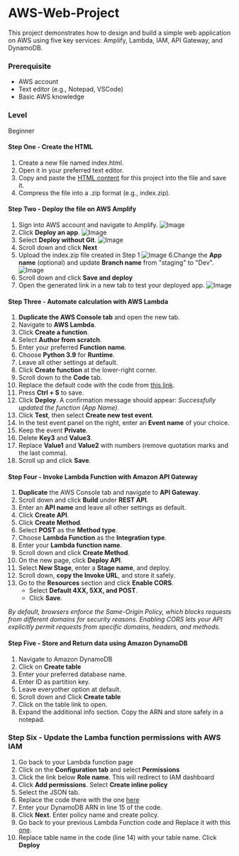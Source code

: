 # AWS-Web-Project
This project demonstrates how to design and build a simple web application on AWS using five key services: Amplify, Lambda, IAM, API Gateway, and DynamoDB.


### Prerequisite
- AWS account
- Text editor (e.g., Notepad, VSCode)
- Basic AWS knowledge
  
### Level
Beginner 

#### Step One - Create the HTML
1. Create a new file named index.html.
2. Open it in your preferred text editor.
3. Copy and paste the [HTML content](https://github.com/KokoScripts/AWS-Web-Project/blob/main/index.html) for this project into the file and save it.
4. Compress the file into a .zip format (e.g., index.zip).

#### Step Two - Deploy the file on AWS Amplify
1. Sign into AWS account and navigate to Amplify.
   ![Image](https://github.com/user-attachments/assets/bbd22c6d-3b29-4403-8313-8c34d7d14ae9)
2. Click  **Deploy an app**.
   ![Image](https://github.com/user-attachments/assets/ff22f309-c470-4eb6-86d2-8dd351964300)
3. Select **Deploy without Git**.
   ![Image](https://github.com/user-attachments/assets/10f68086-8032-4a06-8310-39731b860ce0)
4. Scroll down and click **Next**
5. Upload the index.zip file created in Step 1
   ![Image](https://github.com/user-attachments/assets/5d2e92ec-e74f-490a-a8aa-5b00239ff917)
6.Change the **App name** (optional) and update **Branch name** from "staging" to "Dev".
   ![Image](https://github.com/user-attachments/assets/c9e5f607-5b8d-4645-b274-35b948d44ac5)
7. Scroll down and click **Save and deploy**
8. Open the generated link in a new tab to test your deployed app.
   ![Image](https://github.com/user-attachments/assets/64027ada-9773-4304-afaf-4a491715eb01) 

#### Step Three - Automate calculation with AWS Lambda  
1. **Duplicate the AWS Console tab** and open the new tab.  
2. Navigate to **AWS Lambda**.  
3. Click **Create a function**.  
4. Select **Author from scratch**.  
5. Enter your preferred **Function name**.  
6. Choose **Python 3.9** for **Runtime**.  
7. Leave all other settings at default.  
8. Click **Create function** at the lower-right corner.
9. Scroll down to the **Code** tab.
10. Replace the default code with the code from [this link](https://github.com/KokoScripts/AWS-Web-Project/blob/main/Original-Lambda.txt).
11. Press **Ctrl + S** to save.
12. Click **Deploy**. A confirmation message should appear: *Successfully updated the function (App Name).*
13. Click **Test**, then select **Create new test event**.
14. In the test event panel on the right, enter an **Event name** of your choice.
15. Keep the event **Private**.
16. Delete **Key3** and **Value3**.
17. Replace **Value1** and **Value2** with numbers (remove quotation marks and the last comma).
18. Scroll up and click **Save**.
    
#### Step Four - Invoke Lambda Function with Amazon API Gateway
1. **Duplicate** the AWS Console tab and navigate to **API Gateway**.  
2. Scroll down and click **Build** under **REST API**.  
3. Enter an **API name** and leave all other settings as default.  
4. Click **Create API**.  
5. Click **Create Method**.  
6. Select **POST** as the **Method type**.  
7. Choose **Lambda Function** as the **Integration type**.  
8. Enter your **Lambda function name**.  
9. Scroll down and click **Create Method**.  
10. On the new page, click **Deploy API**.  
11. Select **New Stage**, enter a **Stage name**, and deploy.  
12. Scroll down, **copy the Invoke URL**, and store it safely.  
13. Go to the **Resources** section and click **Enable CORS**.  
    - Select **Default 4XX, 5XX, and POST**.  
    - Click **Save**.  

 *By default, browsers enforce the Same-Origin Policy, which blocks requests from different domains for security reasons.
    Enabling CORS lets your API explicitly permit requests from specific domains, headers, and methods.*

#### Step Five - Store and Return data using Amazon DynamoDB
1. Navigate to Amazon DynamoDB
2. Click on **Create table**
3. Enter your preferred database name.
4. Enter ID as partition key.
5. Leave everyother option at default.
6. Scroll down and Click **Create table**
7. Click on the table link to open.
8. Expand the additional info section. Copy the ARN and store safely in a notepad.

### Step Six - Update the Lamba function permissions with AWS IAM
1. Go back to your Lambda function page
2. Click on the **Configuration tab** and select **Permissions**
3. Click the link below **Role name**. This will redirect to IAM dashboard
4. Click **Add permissions**. Select **Create inline policy**
5. Select the JSON tab.
6. Replace the code there with the one [here](https://github.com/KokoScripts/AWS-Web-Project/blob/main/Execution-Role-Policy.json)
7. Enter your DynamoDB ARN in line 15 of the code.
8. Click **Next**. Enter policy name and create policy.
9. Go back to your previous Lambda Function code and Replace it with this [one](https://github.com/KokoScripts/AWS-Web-Project/blob/main/PowerOfMathFunction%20-%20Lambda-FINAL.txt).
10. Replace table name in the code (line 14) with your table name. Click **Deploy**
   











   
